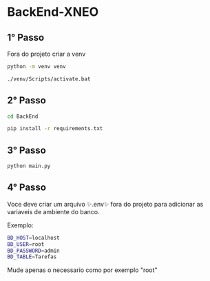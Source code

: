 # BackEnd-XNEO


## 1° Passo

Fora do projeto criar a venv

```sh
python -m venv venv
```

```sh
./venv/Scripts/activate.bat
```

## 2° Passo

```sh
cd BackEnd
```
```sh
pip install -r requirements.txt
```

## 3° Passo

```sh
python main.py
```

## 4° Passo

Voce deve criar um arquivo ✨.env✨ fora do projeto para adicionar as variaveis de ambiente do banco.

Exemplo:

```sh
BD_HOST=localhost
BD_USER=root
BD_PASSWORD=admin
BD_TABLE=Tarefas
```

Mude apenas o necessario como por exemplo "root"
